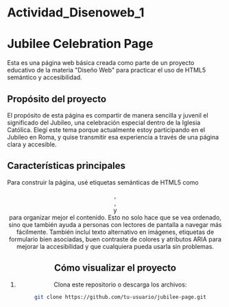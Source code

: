 # Actividad_Disenoweb_1

# Jubilee Celebration Page

Esta es una página web básica creada como parte de un proyecto educativo de la materia "Diseño Web" para practicar el uso de HTML5 semántico y accesibilidad.

## Propósito del proyecto

El propósito de esta página es compartir de manera sencilla y juvenil el significado del Jubileo, una celebración especial dentro de la Iglesia Católica. Elegí este tema porque actualmente estoy participando en el Jubileo en Roma, y quise transmitir esa experiencia a través de una página clara y accesible.

##  Características principales

Para construir la página, usé etiquetas semánticas de HTML5 como <header>, <section>, <main> y <footer> para organizar mejor el contenido. Esto no solo hace que se vea ordenado, sino que también ayuda a personas con lectores de pantalla a navegar más fácilmente. También incluí texto alternativo en imágenes, etiquetas de formulario bien asociadas, buen contraste de colores y atributos ARIA para mejorar la accesibilidad y que cualquiera pueda usarla sin problemas.


## Cómo visualizar el proyecto

1. Clona este repositorio o descarga los archivos:
   ```bash
   git clone https://github.com/tu-usuario/jubilee-page.git
